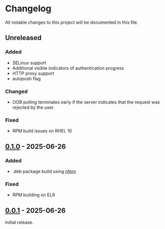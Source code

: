 # Changelog

All notable changes to this project will be documented in this file.

## Unreleased

### Added
- SELinux support
- Additional visible indicators of authentication progress
- HTTP proxy support
- autopush flag

### Changed
- OOB polling terminates early if the server indicates that the request was
  rejected by the user.

### Fixed
- RPM build issues on RHEL 10

## [0.1.0](https://github.com/flowerysong/pam_okta_auth/releases/tag/v0.1.0) - 2025-06-26

### Added
- .deb package build using [nfpm](https://nfpm.goreleaser.com/)

### Fixed
- RPM building on EL8

## [0.0.1](https://github.com/flowerysong/pam_okta_auth/releases/tag/v0.0.1) - 2025-06-26

Initial release.
